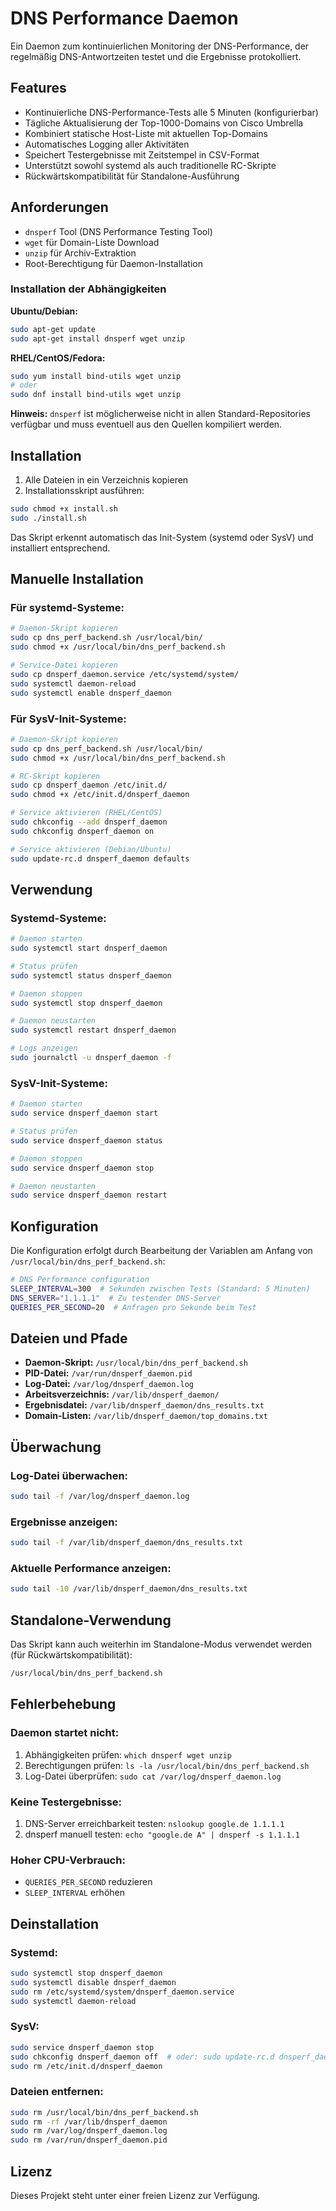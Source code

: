 # DNS Performance Daemon

Ein Daemon zum kontinuierlichen Monitoring der DNS-Performance, der regelmäßig DNS-Antwortzeiten testet und die
Ergebnisse protokolliert.

## Features

- Kontinuierliche DNS-Performance-Tests alle 5 Minuten (konfigurierbar)
- Tägliche Aktualisierung der Top-1000-Domains von Cisco Umbrella
- Kombiniert statische Host-Liste mit aktuellen Top-Domains
- Automatisches Logging aller Aktivitäten
- Speichert Testergebnisse mit Zeitstempel in CSV-Format
- Unterstützt sowohl systemd als auch traditionelle RC-Skripte
- Rückwärtskompatibilität für Standalone-Ausführung

## Anforderungen

- `dnsperf` Tool (DNS Performance Testing Tool)
- `wget` für Domain-Liste Download
- `unzip` für Archiv-Extraktion
- Root-Berechtigung für Daemon-Installation

### Installation der Abhängigkeiten

**Ubuntu/Debian:**

```bash
sudo apt-get update
sudo apt-get install dnsperf wget unzip
```

**RHEL/CentOS/Fedora:**

```bash
sudo yum install bind-utils wget unzip
# oder
sudo dnf install bind-utils wget unzip
```

**Hinweis:** `dnsperf` ist möglicherweise nicht in allen Standard-Repositories verfügbar und muss eventuell aus den
Quellen kompiliert werden.

## Installation

1. Alle Dateien in ein Verzeichnis kopieren
2. Installationsskript ausführen:

```bash
sudo chmod +x install.sh
sudo ./install.sh
```

Das Skript erkennt automatisch das Init-System (systemd oder SysV) und installiert entsprechend.

## Manuelle Installation

### Für systemd-Systeme:

```bash
# Daemon-Skript kopieren
sudo cp dns_perf_backend.sh /usr/local/bin/
sudo chmod +x /usr/local/bin/dns_perf_backend.sh

# Service-Datei kopieren
sudo cp dnsperf_daemon.service /etc/systemd/system/
sudo systemctl daemon-reload
sudo systemctl enable dnsperf_daemon
```

### Für SysV-Init-Systeme:

```bash
# Daemon-Skript kopieren
sudo cp dns_perf_backend.sh /usr/local/bin/
sudo chmod +x /usr/local/bin/dns_perf_backend.sh

# RC-Skript kopieren
sudo cp dnsperf_daemon /etc/init.d/
sudo chmod +x /etc/init.d/dnsperf_daemon

# Service aktivieren (RHEL/CentOS)
sudo chkconfig --add dnsperf_daemon
sudo chkconfig dnsperf_daemon on

# Service aktivieren (Debian/Ubuntu)
sudo update-rc.d dnsperf_daemon defaults
```

## Verwendung

### Systemd-Systeme:

```bash
# Daemon starten
sudo systemctl start dnsperf_daemon

# Status prüfen
sudo systemctl status dnsperf_daemon

# Daemon stoppen
sudo systemctl stop dnsperf_daemon

# Daemon neustarten
sudo systemctl restart dnsperf_daemon

# Logs anzeigen
sudo journalctl -u dnsperf_daemon -f
```

### SysV-Init-Systeme:

```bash
# Daemon starten
sudo service dnsperf_daemon start

# Status prüfen
sudo service dnsperf_daemon status

# Daemon stoppen
sudo service dnsperf_daemon stop

# Daemon neustarten
sudo service dnsperf_daemon restart
```

## Konfiguration

Die Konfiguration erfolgt durch Bearbeitung der Variablen am Anfang von `/usr/local/bin/dns_perf_backend.sh`:

```bash
# DNS Performance configuration
SLEEP_INTERVAL=300  # Sekunden zwischen Tests (Standard: 5 Minuten)
DNS_SERVER="1.1.1.1"  # Zu testender DNS-Server
QUERIES_PER_SECOND=20  # Anfragen pro Sekunde beim Test
```

## Dateien und Pfade

- **Daemon-Skript:** `/usr/local/bin/dns_perf_backend.sh`
- **PID-Datei:** `/var/run/dnsperf_daemon.pid`
- **Log-Datei:** `/var/log/dnsperf_daemon.log`
- **Arbeitsverzeichnis:** `/var/lib/dnsperf_daemon/`
- **Ergebnisdatei:** `/var/lib/dnsperf_daemon/dns_results.txt`
- **Domain-Listen:** `/var/lib/dnsperf_daemon/top_domains.txt`

## Überwachung

### Log-Datei überwachen:

```bash
sudo tail -f /var/log/dnsperf_daemon.log
```

### Ergebnisse anzeigen:

```bash
sudo tail -f /var/lib/dnsperf_daemon/dns_results.txt
```

### Aktuelle Performance anzeigen:

```bash
sudo tail -10 /var/lib/dnsperf_daemon/dns_results.txt
```

## Standalone-Verwendung

Das Skript kann auch weiterhin im Standalone-Modus verwendet werden (für Rückwärtskompatibilität):

```bash
/usr/local/bin/dns_perf_backend.sh
```

## Fehlerbehebung

### Daemon startet nicht:

1. Abhängigkeiten prüfen: `which dnsperf wget unzip`
2. Berechtigungen prüfen: `ls -la /usr/local/bin/dns_perf_backend.sh`
3. Log-Datei überprüfen: `sudo cat /var/log/dnsperf_daemon.log`

### Keine Testergebnisse:

1. DNS-Server erreichbarkeit testen: `nslookup google.de 1.1.1.1`
2. dnsperf manuell testen: `echo "google.de A" | dnsperf -s 1.1.1.1`

### Hoher CPU-Verbrauch:

- `QUERIES_PER_SECOND` reduzieren
- `SLEEP_INTERVAL` erhöhen

## Deinstallation

### Systemd:

```bash
sudo systemctl stop dnsperf_daemon
sudo systemctl disable dnsperf_daemon
sudo rm /etc/systemd/system/dnsperf_daemon.service
sudo systemctl daemon-reload
```

### SysV:

```bash
sudo service dnsperf_daemon stop
sudo chkconfig dnsperf_daemon off  # oder: sudo update-rc.d dnsperf_daemon remove
sudo rm /etc/init.d/dnsperf_daemon
```

### Dateien entfernen:

```bash
sudo rm /usr/local/bin/dns_perf_backend.sh
sudo rm -rf /var/lib/dnsperf_daemon
sudo rm /var/log/dnsperf_daemon.log
sudo rm /var/run/dnsperf_daemon.pid
```

## Lizenz

Dieses Projekt steht unter einer freien Lizenz zur Verfügung.
